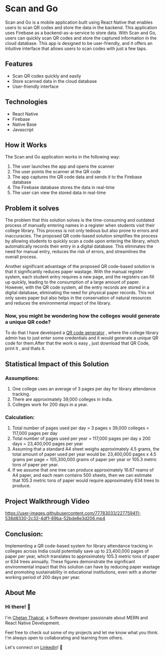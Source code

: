# Scan and Go

Scan and Go is a mobile application built using React Native that enables users to scan QR codes and store the data in the backend. This application uses Firebase as a backend-as-a-service to store data. With Scan and Go, users can quickly scan QR codes and store the captured information in the cloud database. This app is designed to be user-friendly, and it offers an intuitive interface that allows users to scan codes with just a few taps.

## Features

- Scan QR codes quickly and easily
- Store scanned data in the cloud database
- User-friendly interface

## Technologies

- React Native
- Firebase
- Native Base
- Javascript

## How it Works

The Scan and Go application works in the following way:

1. The user launches the app and opens the scanner
2. The user points the scanner at the QR code
3. The app captures the QR code data and sends it to the Firebase database
4. The Firebase database stores the data in real-time
5. The user can view the stored data in real-time

## Problem it solves

The problem that this solution solves is the time-consuming and outdated process of manually entering names in a register when students visit their college library. This process is not only tedious but also prone to errors and inaccuracies. The proposed QR code-based solution simplifies the process by allowing students to quickly scan a code upon entering the library, which automatically records their entry in a digital database. This eliminates the need for manual entry, reduces the risk of errors, and streamlines the overall process.

Another significant advantage of the proposed QR code-based solution is that it significantly reduces paper wastage. With the manual register system, each student entry requires a new page, and the registers can fill up quickly, leading to the consumption of a large amount of paper. However, with the QR code system, all the entry records are stored in a digital database, eliminating the need for physical paper records. This not only saves paper but also helps in the conservation of natural resources and reduces the environmental impact of the library.

### Now, you might be wondering how the colleges would generate a unique QR code?

To do that I have developed a [QR code generator](https://github.com/chetan-2002/QRGenerator) , where the college library admin has to just enter some credentials and it would generate a unique QR code for them.After that the work is easy , just download that QR Code, print it , and thats it.

## Statistical Impact of this Solution

### Assumptions:

1. One college uses an average of 3 pages per day for library attendance tracking.
2. There are approximately 39,000 colleges in India.
3. Colleges work for 200 days in a year.

### Calculation:

1. Total number of pages used per day = 3 pages x 39,000 colleges = 117,000 pages per day
2. Total number of pages used per year = 117,000 pages per day x 200 days = 23,400,000 pages per year
3. Assuming that a standard A4 sheet weighs approximately 4.5 grams, the total amount of paper used per year would be: 23,400,000 pages x 4.5 grams per page = 105,300,000 grams of paper per year or 105.3 metric tons of paper per year.
4. If we assume that one tree can produce approximately 16.67 reams of A4 paper, and each ream contains 500 sheets, then we can estimate that 105.3 metric tons of paper would require approximately 634 trees to produce.

## Project Walkthrough Video

https://user-images.githubusercontent.com/77783033/227759411-538d8330-2c32-4df1-89ba-52bde8e3d206.mp4

## Conclusion:

Implementing a QR code-based system for library attendance tracking in colleges across India could potentially save up to 23,400,000 pages of paper per year, which translates to approximately 105.3 metric tons of paper or 634 trees annually. These figures demonstrate the significant environmental impact that this solution can have by reducing paper wastage and promoting sustainability in educational institutions, even with a shorter working period of 200 days per year.

## About Me

### Hi there! 👋

I'm [Chetan Thakral](https://github.com/chetan-2002), a Software developer passionate about MERN and React Native Development.

Feel free to check out some of my projects and let me know what you think. I'm always open to collaborating and learning from others.

Let's connect on [Linkedin](https://www.linkedin.com/in/chetan-thakral/)! 💬
